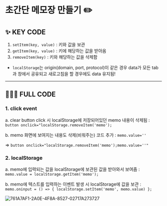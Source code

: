 # 초간단 메모장 만들기 ✏️

## ✨ KEY CODE
1. `setItem(key, value)` : 키와 값을 보관
2. `getItem(key, value)` : 
키에 해당하는 값을 받아옴
3. `removeItem(key)` : 키와 해당하는 값을 삭제함

* `localStorage`는 origin(domain, port, protocol)이 같은 경우 data가 모든 tab과 창에서 공유되고 새로고침을 할 경우에도 data 유지됨!
---

## 👩🏻‍💻 FULL CODE

### 1. click event

a. clear button click 시 localStorage에 저장되어있던 memo 내용이 삭제됨 :
`button onclick="localStorage.removeItem('memo');` 
<br>

b. memo 화면에 보여지는 내용도 삭제(비워주는) 코드 추가 :
`memo.value=''`
<br>

=> `button onclick="localStorage.removeItem('memo');memo.value=''"` 

### 2. localStorage

a. memo에 입력되는 값을 localStorage에 보관된 값을 받아와서 보여줌 :
`memo.value = localStorage.getItem('memo');`
<br>

b. memo에 텍스트를 입력하는 이벤트 발생 시 localStorage에 값을 보관 :
`memo.oninput = () => {
    localStorage.setItem('memo', memo.value)
};`


![761A7AF1-2A0E-4F8A-8527-02717A273727](https://user-images.githubusercontent.com/82393165/153224859-5e044675-d264-4b76-8657-d83f16cf7551.jpeg)

